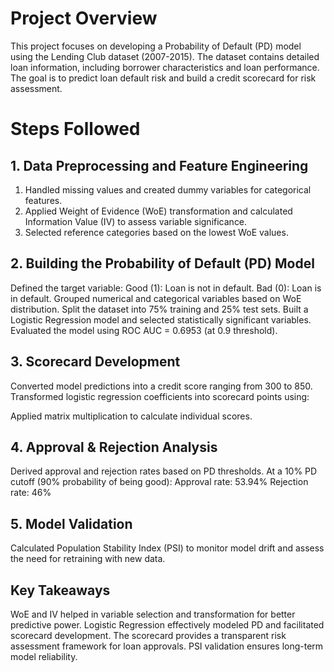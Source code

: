 # Project Overview
This project focuses on developing a Probability of Default (PD) model using the Lending Club dataset (2007-2015). The dataset contains detailed loan information, including borrower characteristics and loan performance. The goal is to predict loan default risk and build a credit scorecard for risk assessment.

# Steps Followed
## 1. Data Preprocessing and Feature Engineering
1. Handled missing values and created dummy variables for categorical features.
2. Applied Weight of Evidence (WoE) transformation and calculated Information Value (IV) to assess variable significance.
3. Selected reference categories based on the lowest WoE values.

## 2. Building the Probability of Default (PD) Model

Defined the target variable:
Good (1): Loan is not in default.
Bad (0): Loan is in default.
Grouped numerical and categorical variables based on WoE distribution.
Split the dataset into 75% training and 25% test sets.
Built a Logistic Regression model and selected statistically significant variables.
Evaluated the model using ROC AUC = 0.6953 (at 0.9 threshold).

## 3. Scorecard Development
Converted model predictions into a credit score ranging from 300 to 850.
Transformed logistic regression coefficients into scorecard points using:

Applied matrix multiplication to calculate individual scores.

## 4. Approval & Rejection Analysis
Derived approval and rejection rates based on PD thresholds.
At a 10% PD cutoff (90% probability of being good):
Approval rate: 53.94%
Rejection rate: 46%

## 5. Model Validation
Calculated Population Stability Index (PSI) to monitor model drift and assess the need for retraining with new data.

## Key Takeaways
WoE and IV helped in variable selection and transformation for better predictive power.
Logistic Regression effectively modeled PD and facilitated scorecard development.
The scorecard provides a transparent risk assessment framework for loan approvals.
PSI validation ensures long-term model reliability.
